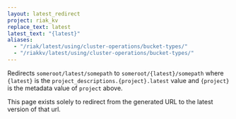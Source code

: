 ```yaml
---
layout: latest_redirect
project: riak_kv
replace_text: latest
latest_text: "{latest}"
aliases:
  - "/riak/latest/using/cluster-operations/bucket-types/"
  - "/riakkv/latest/using/cluster-operations/bucket-types/"
---
```


Redirects `someroot/latest/somepath` to `someroot/{latest}/somepath` 
where `{latest}` is the `project_descriptions.{project}.latest` value
and `{project}` is the metadata value of `project` above.

This page exists solely to redirect from the generated URL to the latest version of
that url.


